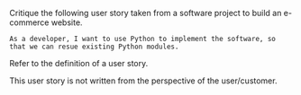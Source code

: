 <panel header="{{ icon_Q_A }} What's wrong with this user story?">
<question has-input="true">

Critique the following user story taken from a software project to build an e-commerce website. 

`As a developer, I want to use Python to implement the software, so that we can resue existing Python modules.`

<div slot="hint">

Refer to the definition of a user story.

<include src="../../../common/definitions.md#def-user-story" inline/>

</div>
<div slot="answer">

This user story is not written from the perspective of the user/customer.

</div>
</question>
</panel>